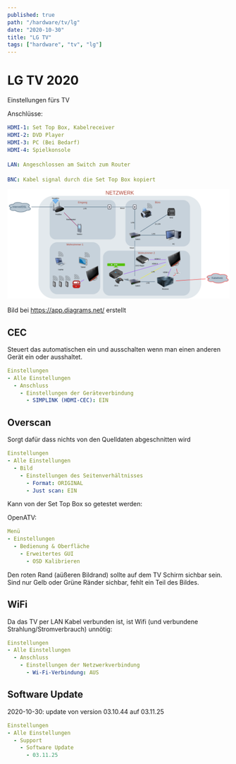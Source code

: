 ```yaml
---
published: true
path: "/hardware/tv/lg"
date: "2020-10-30"
title: "LG TV"
tags: ["hardware", "tv", "lg"]
---
```


# LG TV 2020

Einstellungen fürs TV

Anschlüsse:

```yaml
HDMI-1: Set Top Box, Kabelreceiver
HDMI-2: DVD Player
HDMI-3: PC (Bei Bedarf)
HDMI-4: Spielkonsole

LAN: Angeschlossen am Switch zum Router

BNC: Kabel signal durch die Set Top Box kopiert
```

![Verkabelung](verkabelung.png)

Bild bei https://app.diagrams.net/ erstellt

## CEC

Steuert das automatischen ein und ausschalten wenn man einen anderen Gerät ein oder ausshaltet.

```yaml
Einstellungen
- Alle Einstellungen
  - Anschluss
    - Einstellungen der Geräteverbindung
      - SIMPLINK (HDMI-CEC): EIN
```

## Overscan

Sorgt dafür dass nichts von den Quelldaten abgeschnitten wird

```yaml
Einstellungen
- Alle Einstellungen
  - Bild
    - Einstellungen des Seitenverhältnisses
      - Format: ORIGINAL
      - Just scan: EIN
```

Kann von der Set Top Box so getestet werden:

OpenATV:

```yaml
Menü
- Einstellungen
  - Bedienung & Oberfläche
    - Erweitertes GUI
      - OSD Kalibrieren
```

Den roten Rand (aüßeren Bildrand) sollte auf dem TV Schirm sichbar sein. Sind nur Gelb oder Grüne Ränder sichbar, fehlt ein Teil des Bildes.

## WiFi

Da das TV per LAN Kabel verbunden ist, ist Wifi (und verbundene Strahlung/Stromverbrauch) unnötig:

```yaml
Einstellungen
- Alle Einstellungen
  - Anschluss
    - Einstellungen der Netzwerkverbindung
      - Wi-Fi-Verbindung: AUS
```

## Software Update

2020-10-30: update von version 03.10.44 auf 03.11.25

```yaml
Einstellungen
- Alle Einstellungen
  - Support
    - Software Update
      - 03.11.25
```

